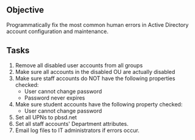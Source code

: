 Objective
---------

Programmatically fix the most common human errors in Active Directory account configuration and maintenance.

Tasks
-----

1. Remove all disabled user accounts from all groups
2. Make sure all accounts in the disabled OU are actually disabled
3. Make sure staff accounts do NOT have the following properties checked:
   - User cannot change password
   - Password never expires
4. Make sure student accounts have the following property checked:
   - User cannot change password
5. Set all UPNs to pbsd.net
6. Set all staff accounts' Department attributes.
7. Email log files to IT administrators if errors occur.